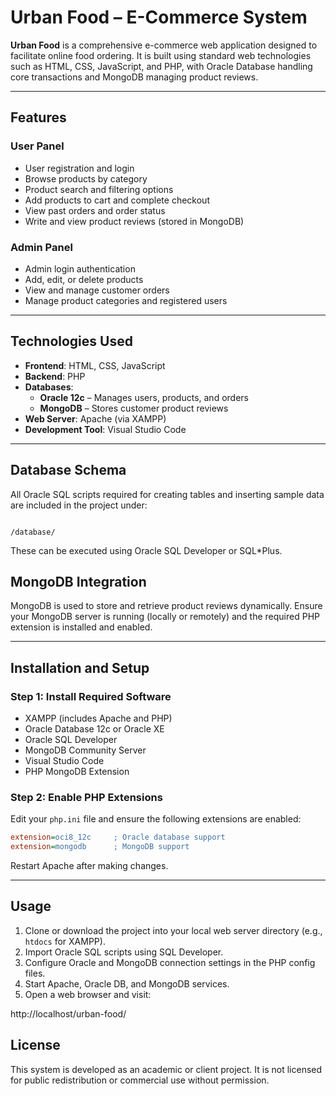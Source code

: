 
# Urban Food – E-Commerce System

**Urban Food** is a comprehensive e-commerce web application designed to facilitate online food ordering. It is built using standard web technologies such as HTML, CSS, JavaScript, and PHP, with Oracle Database handling core transactions and MongoDB managing product reviews.

---

## Features

### User Panel

- User registration and login
- Browse products by category
- Product search and filtering options
- Add products to cart and complete checkout
- View past orders and order status
- Write and view product reviews (stored in MongoDB)

### Admin Panel

- Admin login authentication
- Add, edit, or delete products
- View and manage customer orders
- Manage product categories and registered users

---

## Technologies Used

- **Frontend**: HTML, CSS, JavaScript  
- **Backend**: PHP  
- **Databases**:
  - **Oracle 12c** – Manages users, products, and orders
  - **MongoDB** – Stores customer product reviews
- **Web Server**: Apache (via XAMPP)
- **Development Tool**: Visual Studio Code

---

## Database Schema

All Oracle SQL scripts required for creating tables and inserting sample data are included in the project under:

```

/database/

````

These can be executed using Oracle SQL Developer or SQL*Plus.


## MongoDB Integration

MongoDB is used to store and retrieve product reviews dynamically. Ensure your MongoDB server is running (locally or remotely) and the required PHP extension is installed and enabled.

---

## Installation and Setup

### Step 1: Install Required Software

- XAMPP (includes Apache and PHP)
- Oracle Database 12c or Oracle XE
- Oracle SQL Developer
- MongoDB Community Server
- Visual Studio Code
- PHP MongoDB Extension

### Step 2: Enable PHP Extensions

Edit your `php.ini` file and ensure the following extensions are enabled:

```ini
extension=oci8_12c     ; Oracle database support
extension=mongodb      ; MongoDB support
````

Restart Apache after making changes.

---

## Usage

1. Clone or download the project into your local web server directory (e.g., `htdocs` for XAMPP).
2. Import Oracle SQL scripts using SQL Developer.
3. Configure Oracle and MongoDB connection settings in the PHP config files.
4. Start Apache, Oracle DB, and MongoDB services.
5. Open a web browser and visit:

http://localhost/urban-food/

## License

This system is developed as an academic or client project. It is not licensed for public redistribution or commercial use without permission.
